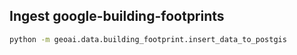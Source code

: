 ## Ingest google-building-footprints

```bash
python -m geoai.data.building_footprint.insert_data_to_postgis
```
